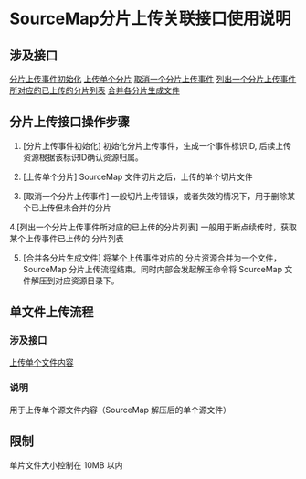 

# SourceMap分片上传关联接口使用说明

## 涉及接口
[分片上传事件初始化](../../open-api/rum-sourcemap/multipart-upload-init/)
[上传单个分片](../../open-api/rum-sourcemap/upload-part/)
[取消一个分片上传事件](../../open-api/rum-sourcemap/upload-cancel/)
[列出一个分片上传事件所对应的已上传的分片列表](../../open-api/rum-sourcemap/part-list/)
[合并各分片生成文件](../../open-api/rum-sourcemap/part-merge/)

## 分片上传接口操作步骤

1. [分片上传事件初始化] 初始化分片上传事件，生成一个事件标识ID, 后续上传资源根据该标识ID确认资源归属。

2. [上传单个分片] SourceMap 文件切片之后，上传的单个切片文件

3. [取消一个分片上传事件] 一般切片上传错误，或者失效的情况下，用于删除某个已上传但未合并的分片

4.[列出一个分片上传事件所对应的已上传的分片列表] 一般用于断点续传时，获取某个上传事件已上传的 分片列表

5. [合并各分片生成文件] 将某个上传事件对应的 分片资源合并为一个文件，SourceMap 分片上传流程结束。同时内部会发起解压命令将 SourceMap 文件解压到对应资源目录下。



## 单文件上传流程
### 涉及接口
[上传单个文件内容](../../open-api/rum-sourcemap/upload-file-content/)

### 说明
用于上传单个源文件内容（SourceMap 解压后的单个源文件）



## 限制

单片文件大小控制在 10MB 以内